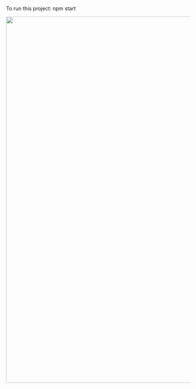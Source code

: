 To run this project: npm start


<img src="https://raw.githubusercontent.com/Diego-Bravi/WEB-REACT-IA/master/assets/IA_Portada.png" width="1000"/>
</div>
